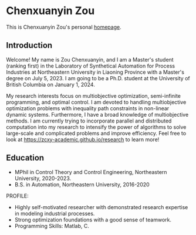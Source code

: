 # Chenxuanyin Zou
This is Chenxuanyin Zou's personal [homepage](https://zcxyacademic.com/).

## Introduction
Welcome! My name is Zou Chenxuanyin, and I am a Master's student (ranking first) in the Laboratory of Synthetical Automation for Process Industries at Northeastern University in Liaoning Province with a Master's degree on July 5, 2023. I am going to be a Ph.D. student at the University of British Columbia on January 1, 2024.

My research interests focus on multiobjective optimization, semi-infinite programming, and optimal control. I am devoted to handling multiobjective optimization problems with inequality path constraints in non-linear dynamic systems. Furthermore, I have a broad knowledge of multiobjective methods. I am currently trying to incorporate parallel and distributed computation into my research to intensify the power of algorithms to solve large-scale and complicated problems and improve efficiency. Feel free to look at https://zcxy-academic.github.io/research to learn more!


## Education
* MPhil in Control Theory and Control  Engineering, Northeastern University, 2020-2023.
* B.S. in Automation, Northeastern University, 2016-2020


PROFILE:
* Highly self-motivated researcher with demonstrated research expertise in modeling industrial processes. 
* Strong optimization foundations with a good sense of teamwork.
* Programming Skills: Matlab, C.


